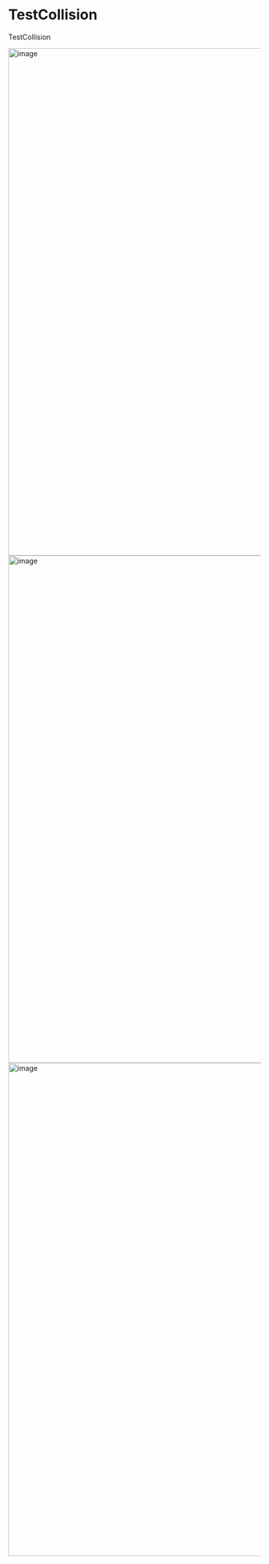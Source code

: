 # TestCollision
TestCollision


<img width="1853" height="1012" alt="image" src="https://github.com/user-attachments/assets/a59695e4-efca-4221-bcc2-a515df3b427c" />



<img width="1853" height="1012" alt="image" src="https://github.com/user-attachments/assets/c361bfd2-dfac-478a-82e5-9fb4539fefff" />




<img width="1805" height="984" alt="image" src="https://github.com/user-attachments/assets/d7b336c3-7442-4be6-a27f-0abc9b437da5" />
